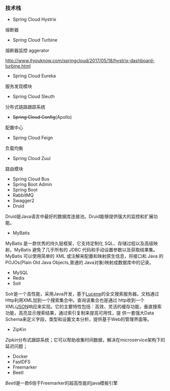 ### 技术栈

- Spring Cloud Hystrix

熔断器

- Spring Cloud Turbine

熔断器监控 aggerator

http://www.ityouknow.com/springcloud/2017/05/18/hystrix-dashboard-turbine.html

- Spring Cloud Eureka

服务发现模块

- Spring Cloud Sleuth

分布式链路跟踪系统

- ~~Spring Cloud Config~~(Apollo)

配置中心

- Spring Cloud Feign

负载均衡

- Spring Cloud Zuul

路由模块

- Spring Cloud Bus
- Spring Boot Admin
- Spring Boot
- RabbitMQ
- Swagger2
- Druid

Druid是Java语言中最好的数据库连接池。Druid能够提供强大的监控和扩展功能。

- MyBatis

MyBatis 是一款优秀的持久层框架，它支持定制化 SQL、存储过程以及高级映射。MyBatis 避免了几乎所有的 JDBC 代码和手动设置参数以及获取结果集。MyBatis 可以使用简单的 XML 或注解来配置和映射原生信息，将接口和 Java 的 POJOs(Plain Old Java Objects,普通的 Java对象)映射成数据库中的记录。

- MySQL
- Redis
- Solr

Solr是一个高性能，采用Java开发，基于[Lucene](http://www.oschina.net/p/lucene)的全文搜索服务器。文档通过Http利用XML加到一个搜索集合中。查询该集合也是通过 http收到一个XML/[JSON](http://www.oschina.net/project/search?q=JSON)响应来实现。它的主要特性包括：高效、灵活的缓存功能，垂直搜索功能，高亮显示搜索结果，通过索引复制来提高可用性，提 供一套强大Data Schema来定义字段，类型和设置文本分析，提供基于Web的管理界面等。

- ZipKin

*Zipkin*分布式跟踪系统；它可以帮助收集时间数据，解决在microservice架构下的延迟问题；

- Docker
- FastDFS
- Freemarker
- Beetl

*Beetl*是一款6倍于Freemarker的超高性能的java模板引擎